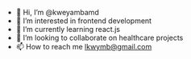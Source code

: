 - 👋 Hi, I’m @kweyambamd
- 👀 I’m interested in frontend development
- 🌱 I’m currently learning react.js
- 💞️ I’m looking to collaborate on healthcare projects
- 📫 How to reach me lkwymb@gmail.com


